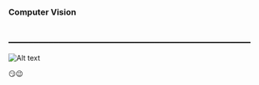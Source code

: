 ### Computer Vision
## ________________________________________________

![Alt text](https://upload.wikimedia.org/wikipedia/en/7/7d/Lenna_%28test_image%29.png)

:smirk::wink:
